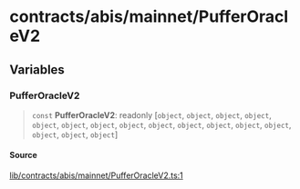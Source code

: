 # contracts/abis/mainnet/PufferOracleV2

## Variables

### PufferOracleV2

> `const` **PufferOracleV2**: readonly [`object`, `object`, `object`, `object`, `object`, `object`, `object`, `object`, `object`, `object`, `object`, `object`, `object`, `object`, `object`, `object`]

#### Source

[lib/contracts/abis/mainnet/PufferOracleV2.ts:1](https://github.com/PufferFinance/puffer-sdk/blob/dd889a0e191ba7a287d39dd4dceaeb2b76c96478/lib/contracts/abis/mainnet/PufferOracleV2.ts#L1)
